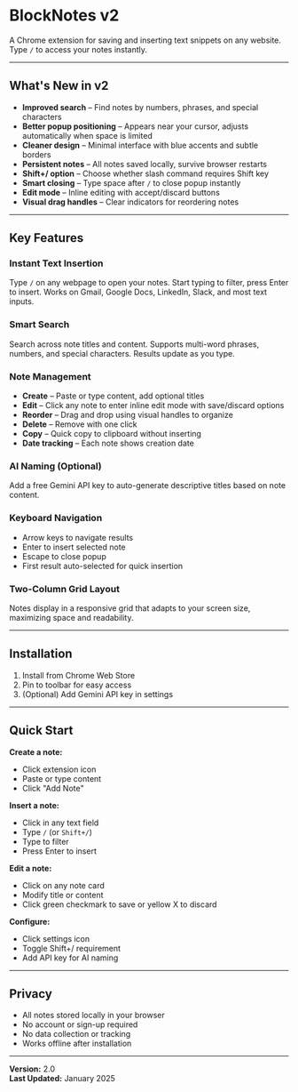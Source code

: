 # BlockNotes v2

A Chrome extension for saving and inserting text snippets on any website. Type `/` to access your notes instantly.

---

## What's New in v2

- **Improved search** – Find notes by numbers, phrases, and special characters
- **Better popup positioning** – Appears near your cursor, adjusts automatically when space is limited
- **Cleaner design** – Minimal interface with blue accents and subtle borders
- **Persistent notes** – All notes saved locally, survive browser restarts
- **Shift+/ option** – Choose whether slash command requires Shift key
- **Smart closing** – Type space after `/` to close popup instantly
- **Edit mode** – Inline editing with accept/discard buttons
- **Visual drag handles** – Clear indicators for reordering notes

---

## Key Features

### Instant Text Insertion

Type `/` on any webpage to open your notes. Start typing to filter, press Enter to insert. Works on Gmail, Google Docs, LinkedIn, Slack, and most text inputs.

### Smart Search

Search across note titles and content. Supports multi-word phrases, numbers, and special characters. Results update as you type.

### Note Management

- **Create** – Paste or type content, add optional titles
- **Edit** – Click any note to enter inline edit mode with save/discard options
- **Reorder** – Drag and drop using visual handles to organize
- **Delete** – Remove with one click
- **Copy** – Quick copy to clipboard without inserting
- **Date tracking** – Each note shows creation date

### AI Naming (Optional)

Add a free Gemini API key to auto-generate descriptive titles based on note content.

### Keyboard Navigation

- Arrow keys to navigate results
- Enter to insert selected note
- Escape to close popup
- First result auto-selected for quick insertion

### Two-Column Grid Layout

Notes display in a responsive grid that adapts to your screen size, maximizing space and readability.

---

## Installation

1. Install from Chrome Web Store
2. Pin to toolbar for easy access
3. (Optional) Add Gemini API key in settings

---

## Quick Start

**Create a note:**

- Click extension icon
- Paste or type content
- Click "Add Note"

**Insert a note:**

- Click in any text field
- Type `/` (or `Shift+/`)
- Type to filter
- Press Enter to insert

**Edit a note:**

- Click on any note card
- Modify title or content
- Click green checkmark to save or yellow X to discard

**Configure:**

- Click settings icon
- Toggle Shift+/ requirement
- Add API key for AI naming

---

## Privacy

- All notes stored locally in your browser
- No account or sign-up required
- No data collection or tracking
- Works offline after installation

---

**Version:** 2.0  
**Last Updated:** January 2025
